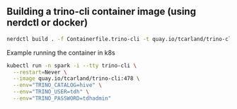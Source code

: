 
## Building a trino-cli container image (using nerdctl or docker)
```sh
nerdctl build . -f Containerfile.trino-cli -t quay.io/tcarland/trino-cli:478
```

Example running the container in k8s
```sh
kubectl run -n spark -i --tty trino-cli \
  --restart=Never \
  --image quay.io/tcarland/trino-cli:478 \
  --env="TRINO_CATALOG=hive" \
  --env="TRINO_USER=tdh" \
  --env="TRINO_PASSWORD=tdhadmin"
```

